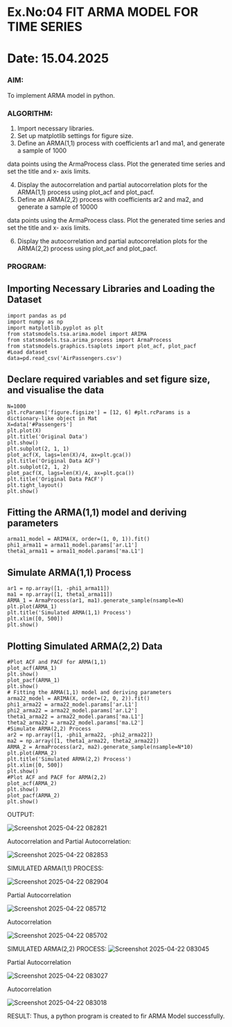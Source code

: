# Ex.No:04   FIT ARMA MODEL FOR TIME SERIES
# Date: 15.04.2025

### AIM:
To implement ARMA model in python.
### ALGORITHM:
1. Import necessary libraries.
2. Set up matplotlib settings for figure size.
3. Define an ARMA(1,1) process with coefficients ar1 and ma1, and generate a sample of 1000

data points using the ArmaProcess class. Plot the generated time series and set the title and x-
axis limits.

4. Display the autocorrelation and partial autocorrelation plots for the ARMA(1,1) process using
plot_acf and plot_pacf.
5. Define an ARMA(2,2) process with coefficients ar2 and ma2, and generate a sample of 10000

data points using the ArmaProcess class. Plot the generated time series and set the title and x-
axis limits.

6. Display the autocorrelation and partial autocorrelation plots for the ARMA(2,2) process using
plot_acf and plot_pacf.
### PROGRAM:
## Importing Necessary Libraries and Loading the Dataset
```
import pandas as pd
import numpy as np
import matplotlib.pyplot as plt
from statsmodels.tsa.arima.model import ARIMA
from statsmodels.tsa.arima_process import ArmaProcess
from statsmodels.graphics.tsaplots import plot_acf, plot_pacf
#Load dataset
data=pd.read_csv('AirPassengers.csv')
```
## Declare required variables and set figure size, and visualise the data
```
N=1000
plt.rcParams['figure.figsize'] = [12, 6] #plt.rcParams is a dictionary-like object in Mat
X=data['#Passengers']
plt.plot(X)
plt.title('Original Data')
plt.show()
plt.subplot(2, 1, 1)
plot_acf(X, lags=len(X)/4, ax=plt.gca())
plt.title('Original Data ACF')
plt.subplot(2, 1, 2)
plot_pacf(X, lags=len(X)/4, ax=plt.gca())
plt.title('Original Data PACF')
plt.tight_layout()
plt.show()
```
## Fitting the ARMA(1,1) model and deriving parameters
```
arma11_model = ARIMA(X, order=(1, 0, 1)).fit()
phi1_arma11 = arma11_model.params['ar.L1']
theta1_arma11 = arma11_model.params['ma.L1']
```
## Simulate ARMA(1,1) Process
```
ar1 = np.array([1, -phi1_arma11])
ma1 = np.array([1, theta1_arma11])
ARMA_1 = ArmaProcess(ar1, ma1).generate_sample(nsample=N)
plt.plot(ARMA_1)
plt.title('Simulated ARMA(1,1) Process')
plt.xlim([0, 500])
plt.show()
```
## Plotting Simulated ARMA(2,2) Data
```
#Plot ACF and PACF for ARMA(1,1)
plot_acf(ARMA_1)
plt.show()
plot_pacf(ARMA_1)
plt.show()
# Fitting the ARMA(1,1) model and deriving parameters
arma22_model = ARIMA(X, order=(2, 0, 2)).fit()
phi1_arma22 = arma22_model.params['ar.L1']
phi2_arma22 = arma22_model.params['ar.L2']
theta1_arma22 = arma22_model.params['ma.L1']
theta2_arma22 = arma22_model.params['ma.L2']
#Simulate ARMA(2,2) Process
ar2 = np.array([1, -phi1_arma22, -phi2_arma22])
ma2 = np.array([1, theta1_arma22, theta2_arma22])
ARMA_2 = ArmaProcess(ar2, ma2).generate_sample(nsample=N*10)
plt.plot(ARMA_2)
plt.title('Simulated ARMA(2,2) Process')
plt.xlim([0, 500])
plt.show()
#Plot ACF and PACF for ARMA(2,2)
plot_acf(ARMA_2)
plt.show()
plot_pacf(ARMA_2)
plt.show()
```
OUTPUT:

![Screenshot 2025-04-22 082821](https://github.com/user-attachments/assets/7e374217-7801-4ca7-b201-0682f8beb69c)

Autocorrelation and Partial Autocorrelation:

![Screenshot 2025-04-22 082853](https://github.com/user-attachments/assets/d57060a5-1a5d-4b74-b241-072a56dbcb0e)

SIMULATED ARMA(1,1) PROCESS:

![Screenshot 2025-04-22 082904](https://github.com/user-attachments/assets/9e4c2989-197d-47e7-9441-6fc237afec6b)

Partial Autocorrelation 

![Screenshot 2025-04-22 085712](https://github.com/user-attachments/assets/3d60d75e-ce21-4026-a4b3-984ef466c33b)

Autocorrelation

![Screenshot 2025-04-22 085702](https://github.com/user-attachments/assets/81c416c1-82fe-4079-8826-e2e1a625fd28)


SIMULATED ARMA(2,2) PROCESS:
![Screenshot 2025-04-22 083045](https://github.com/user-attachments/assets/57a0aafa-774a-4166-92f6-6695fc6ebe78)

Partial Autocorrelation

![Screenshot 2025-04-22 083027](https://github.com/user-attachments/assets/49afd750-f72d-47fe-b01b-c4ad164e5dd2)


Autocorrelation

![Screenshot 2025-04-22 083018](https://github.com/user-attachments/assets/ed62c3b3-f036-4eef-b139-9d384a8e030a)


RESULT:
Thus, a python program is created to fir ARMA Model successfully.
